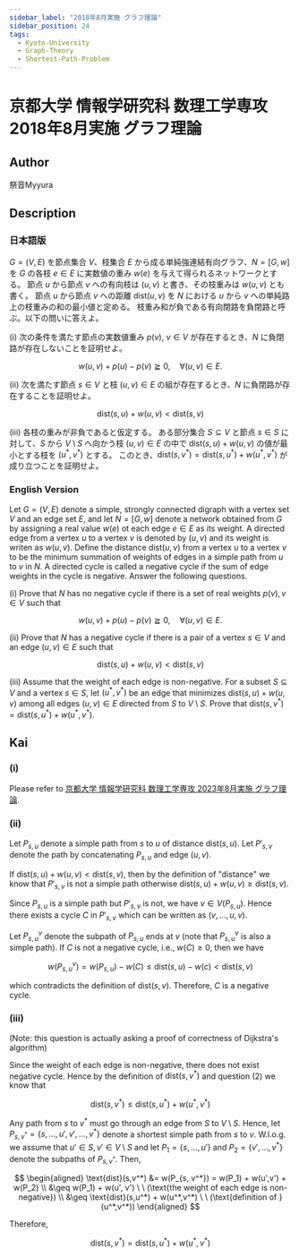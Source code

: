 ```yaml
---
sidebar_label: "2018年8月実施 グラフ理論"
sidebar_position: 24
tags:
  - Kyoto-University
  - Graph-Theory
  - Shortest-Path-Problem
---
```

# 京都大学 情報学研究科 数理工学専攻 2018年8月実施 グラフ理論

## **Author**
祭音Myyura

## **Description**
### 日本語版
$G = (V, E)$ を節点集合 $V$、枝集合 $E$ から成る単純強連結有向グラフ、$N = [G, w]$ を $G$ の各枝 $e \in E$ に実数値の重み $w(e)$ を与えて得られるネットワークとする。
節点 $u$ から節点 $v$ への有向枝は $(u, v)$ と書き、その枝重みは $w(u,v)$ とも書く。
節点 $u$ から節点 $v$ への距離 $\text{dist}(u,v)$ を $N$ における $u$ から $v$ への単純路上の枝重みの和の最小値と定める。
枝重み和が負である有向閉路を負閉路と呼ぶ。以下の問いに答えよ。

(i) 次の条件を満たす節点の実数値重み $p(v)$, $v \in V$ が存在するとき、$N$ に負閉路が存在しないことを証明せよ。

$$
w(u, v) + p(u) - p(v) \geqq 0, \quad \forall (u, v) \in E.
$$

(ii) 次を満たす節点 $s \in V$ と枝 $(u,v) \in E$ の組が存在するとき、$N$ に負閉路が存在することを証明せよ。

$$
\text{dist}(s, u) + w(u, v) < \text{dist}(s, v)
$$

(iii) 各枝の重みが非負であると仮定する。
ある部分集合 $S \subseteq V$ と節点 $s \in S$ に対して、$S$ から $V \setminus S$ へ向かう枝 $(u, v) \in E$ の中で $\text{dist}(s, u) + w(u,v)$ の値が最小とする枝を $(u^*, v^*)$ とする。
このとき、$\text{dist}(s, v^*) = \text{dist}(s, u^*) + w(u^*, v^*)$ が成り立つことを証明せよ。

### English Version
Let $G = (V, E)$ denote a simple, strongly connected digraph with a vertex set $V$ and an edge set $E$, and let $N= [G, w]$ denote a network obtained from $G$ by assigning a real value $w(e)$ ot each edge $e \in E$ as its weight.
A directed edge from a vertex $u$ to a vertex $v$ is denoted by $(u, v)$ and its weight is writen as $w(u, v)$.
Define the distance $\text{dist}(u, v)$ from a vertex $u$ to a vertex $v$ to be the minimum summation of weights of edges in a simple path from $u$ to $v$ in $N$.
A directed cycle is called a negative cycle if the sum of edge weights in the cycle is negative.
Answer the following questions.

(i) Prove that $N$ has no negative cycle if there is a set of real weights $p(v), v \in V$ such that

$$
w(u, v) + p(u) - p(v) \geqq 0, \quad \forall (u, v) \in E.
$$

(ii) Prove that $N$ has a negative cycle if there is a pair of a vertex $s \in V$ and an edge $(u, v) \in E$ such that

$$
\text{dist}(s, u) + w(u, v) < \text{dist}(s, v)
$$

(iii) Assume that the weight of each edge is non-negative.
For a subset $S \subseteq V$ and a vertex $s \in S$, let $(u^*, v^*)$ be an edge that minimizes $\text{dist}(s, u) + w(u,v)$ among all edges $(u, v) \in E$ directed from $S$ to $V \setminus S$.
Prove that $\text{dist}(s, v^*) = \text{dist}(s, u^*) + w(u^*, v^*)$.

## **Kai**
### (i)
Please refer to [京都大学 情報学研究科 数理工学専攻 2023年8月実施 グラフ理論](https://runjp.com/kakomonn/kyoto_university/informatics/amp_202308_graph_theory).

### (ii)
Let $P_{s,u}$ denote a simple path from $s$ to $u$ of distance $\text{dist}(s, u)$.
Let $P'_{s, v}$ denote the path by concatenating $P_{s,u}$ and edge $(u,v)$.

If $\text{dist}(s, u) + w(u, v) < \text{dist}(s, v)$, then by the definition of "distance" we know that $P'_{s, v}$ is not a simple path otherwise $\text{dist}(s, u) + w(u, v) \geq \text{dist}(s, v)$.

Since $P_{s,u}$ is a simple path but $P'_{s, v}$ is not, we have $v \in V(P_{s,u})$.
Hence there exists a cycle $C$ in $P'_{s, v}$ which can be written as $(v, \ldots, u, v)$.

Let $P_{s,u}^v$ denote the subpath of $P_{s,u}$ ends at $v$ (note that $P_{s,u}^v$ is also a simple path).
If $C$ is not a negative cycle, i.e., $w(C) \geq 0$, then we have

$$
w(P_{s,u}^v) = w(P_{s,u}) - w(C) \leq \text{dist}(s,u) - w(c) < \text{dist}(s,v)
$$

which contradicts the definition of $\text{dist}(s,v)$. Therefore, $C$ is a negative cycle.

### (iii)
(Note: this question is actually asking a proof of correctness of Dijkstra's algorithm)

Since the weight of each edge is non-negative, there does not exist negative cycle.
Hence by the definition of $\text{dist}(s,v^*)$ and question (2) we know that

$$
\text{dist}(s,v^*) \leq \text{dist}(s,u^*) + w(u^*,v^*)
$$

Any path from $s$ to $v^*$ must go through an edge from $S$ to $V \setminus S$.
Hence, let $P_{s, v^*} = \{s, \ldots, u', v', \ldots, v^*\}$ denote a shortest simple path from $s$ to $v$.
W.l.o.g. we assume that $u' \in S, v' \in V \setminus S$ and let $P_1 = \{s, \ldots, u'\}$ and $P_2 = \{v', \ldots, v^*\}$ denote the subpaths of $P_{s, v^*}$.
Then,

$$
\begin{aligned}
    \text{dist}(s,v^*) &= w(P_{s, v^*}) = w(P_1) + w(u',v') + w(P_2) \\
    &\geq w(P_1) + w(u', v') \ \ (\text{the weight of each edge is non-negative}) \\
    &\geq \text{dist}(s,u^*) + w(u^*,v^*) \ \ (\text{definition of }(u^*,v^*))
\end{aligned}
$$

Therefore,

$$
\text{dist}(s,v^*) = \text{dist}(s,u^*) + w(u^*,v^*)
$$

